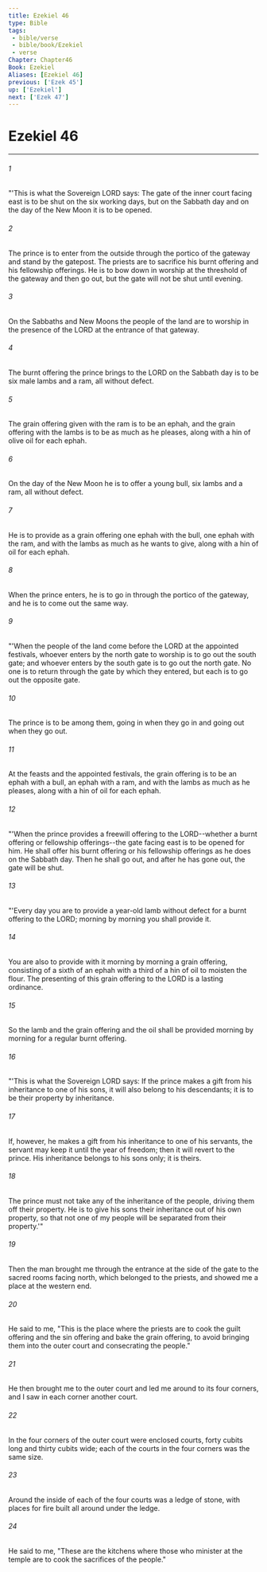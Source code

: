 ```yaml
---
title: Ezekiel 46
type: Bible
tags:
 - bible/verse
 - bible/book/Ezekiel
 - verse
Chapter: Chapter46
Book: Ezekiel
Aliases: [Ezekiel 46]
previous: ['Ezek 45']
up: ['Ezekiel']
next: ['Ezek 47']
---
```

# Ezekiel 46

***


###### 1 
"'This is what the Sovereign LORD says: The gate of the inner court facing east is to be shut on the six working days, but on the Sabbath day and on the day of the New Moon it is to be opened. 

###### 2 
The prince is to enter from the outside through the portico of the gateway and stand by the gatepost. The priests are to sacrifice his burnt offering and his fellowship offerings. He is to bow down in worship at the threshold of the gateway and then go out, but the gate will not be shut until evening. 

###### 3 
On the Sabbaths and New Moons the people of the land are to worship in the presence of the LORD at the entrance of that gateway. 

###### 4 
The burnt offering the prince brings to the LORD on the Sabbath day is to be six male lambs and a ram, all without defect. 

###### 5 
The grain offering given with the ram is to be an ephah, and the grain offering with the lambs is to be as much as he pleases, along with a hin of olive oil for each ephah. 

###### 6 
On the day of the New Moon he is to offer a young bull, six lambs and a ram, all without defect. 

###### 7 
He is to provide as a grain offering one ephah with the bull, one ephah with the ram, and with the lambs as much as he wants to give, along with a hin of oil for each ephah. 

###### 8 
When the prince enters, he is to go in through the portico of the gateway, and he is to come out the same way. 

###### 9 
"'When the people of the land come before the LORD at the appointed festivals, whoever enters by the north gate to worship is to go out the south gate; and whoever enters by the south gate is to go out the north gate. No one is to return through the gate by which they entered, but each is to go out the opposite gate. 

###### 10 
The prince is to be among them, going in when they go in and going out when they go out. 

###### 11 
At the feasts and the appointed festivals, the grain offering is to be an ephah with a bull, an ephah with a ram, and with the lambs as much as he pleases, along with a hin of oil for each ephah. 

###### 12 
"'When the prince provides a freewill offering to the LORD--whether a burnt offering or fellowship offerings--the gate facing east is to be opened for him. He shall offer his burnt offering or his fellowship offerings as he does on the Sabbath day. Then he shall go out, and after he has gone out, the gate will be shut. 

###### 13 
"'Every day you are to provide a year-old lamb without defect for a burnt offering to the LORD; morning by morning you shall provide it. 

###### 14 
You are also to provide with it morning by morning a grain offering, consisting of a sixth of an ephah with a third of a hin of oil to moisten the flour. The presenting of this grain offering to the LORD is a lasting ordinance. 

###### 15 
So the lamb and the grain offering and the oil shall be provided morning by morning for a regular burnt offering. 

###### 16 
"'This is what the Sovereign LORD says: If the prince makes a gift from his inheritance to one of his sons, it will also belong to his descendants; it is to be their property by inheritance. 

###### 17 
If, however, he makes a gift from his inheritance to one of his servants, the servant may keep it until the year of freedom; then it will revert to the prince. His inheritance belongs to his sons only; it is theirs. 

###### 18 
The prince must not take any of the inheritance of the people, driving them off their property. He is to give his sons their inheritance out of his own property, so that not one of my people will be separated from their property.'" 

###### 19 
Then the man brought me through the entrance at the side of the gate to the sacred rooms facing north, which belonged to the priests, and showed me a place at the western end. 

###### 20 
He said to me, "This is the place where the priests are to cook the guilt offering and the sin offering and bake the grain offering, to avoid bringing them into the outer court and consecrating the people." 

###### 21 
He then brought me to the outer court and led me around to its four corners, and I saw in each corner another court. 

###### 22 
In the four corners of the outer court were enclosed courts, forty cubits long and thirty cubits wide; each of the courts in the four corners was the same size. 

###### 23 
Around the inside of each of the four courts was a ledge of stone, with places for fire built all around under the ledge. 

###### 24 
He said to me, "These are the kitchens where those who minister at the temple are to cook the sacrifices of the people." 
